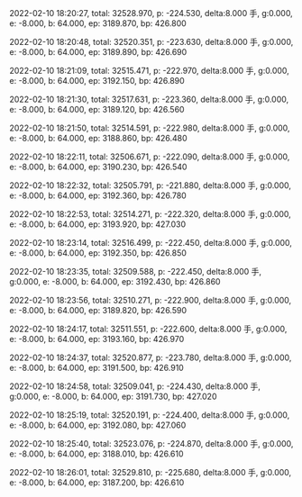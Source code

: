 2022-02-10 18:20:27, total: 32528.970, p: -224.530, delta:8.000 手, g:0.000, e: -8.000, b: 64.000, ep: 3189.870, bp: 426.800

2022-02-10 18:20:48, total: 32520.351, p: -223.630, delta:8.000 手, g:0.000, e: -8.000, b: 64.000, ep: 3189.890, bp: 426.690

2022-02-10 18:21:09, total: 32515.471, p: -222.970, delta:8.000 手, g:0.000, e: -8.000, b: 64.000, ep: 3192.150, bp: 426.890

2022-02-10 18:21:30, total: 32517.631, p: -223.360, delta:8.000 手, g:0.000, e: -8.000, b: 64.000, ep: 3189.120, bp: 426.560

2022-02-10 18:21:50, total: 32514.591, p: -222.980, delta:8.000 手, g:0.000, e: -8.000, b: 64.000, ep: 3188.860, bp: 426.480

2022-02-10 18:22:11, total: 32506.671, p: -222.090, delta:8.000 手, g:0.000, e: -8.000, b: 64.000, ep: 3190.230, bp: 426.540

2022-02-10 18:22:32, total: 32505.791, p: -221.880, delta:8.000 手, g:0.000, e: -8.000, b: 64.000, ep: 3192.360, bp: 426.780

2022-02-10 18:22:53, total: 32514.271, p: -222.320, delta:8.000 手, g:0.000, e: -8.000, b: 64.000, ep: 3193.920, bp: 427.030

2022-02-10 18:23:14, total: 32516.499, p: -222.450, delta:8.000 手, g:0.000, e: -8.000, b: 64.000, ep: 3192.350, bp: 426.850

2022-02-10 18:23:35, total: 32509.588, p: -222.450, delta:8.000 手, g:0.000, e: -8.000, b: 64.000, ep: 3192.430, bp: 426.860

2022-02-10 18:23:56, total: 32510.271, p: -222.900, delta:8.000 手, g:0.000, e: -8.000, b: 64.000, ep: 3189.820, bp: 426.590

2022-02-10 18:24:17, total: 32511.551, p: -222.600, delta:8.000 手, g:0.000, e: -8.000, b: 64.000, ep: 3193.160, bp: 426.970

2022-02-10 18:24:37, total: 32520.877, p: -223.780, delta:8.000 手, g:0.000, e: -8.000, b: 64.000, ep: 3191.500, bp: 426.910

2022-02-10 18:24:58, total: 32509.041, p: -224.430, delta:8.000 手, g:0.000, e: -8.000, b: 64.000, ep: 3191.730, bp: 427.020

2022-02-10 18:25:19, total: 32520.191, p: -224.400, delta:8.000 手, g:0.000, e: -8.000, b: 64.000, ep: 3192.080, bp: 427.060

2022-02-10 18:25:40, total: 32523.076, p: -224.870, delta:8.000 手, g:0.000, e: -8.000, b: 64.000, ep: 3188.010, bp: 426.610

2022-02-10 18:26:01, total: 32529.810, p: -225.680, delta:8.000 手, g:0.000, e: -8.000, b: 64.000, ep: 3187.200, bp: 426.610